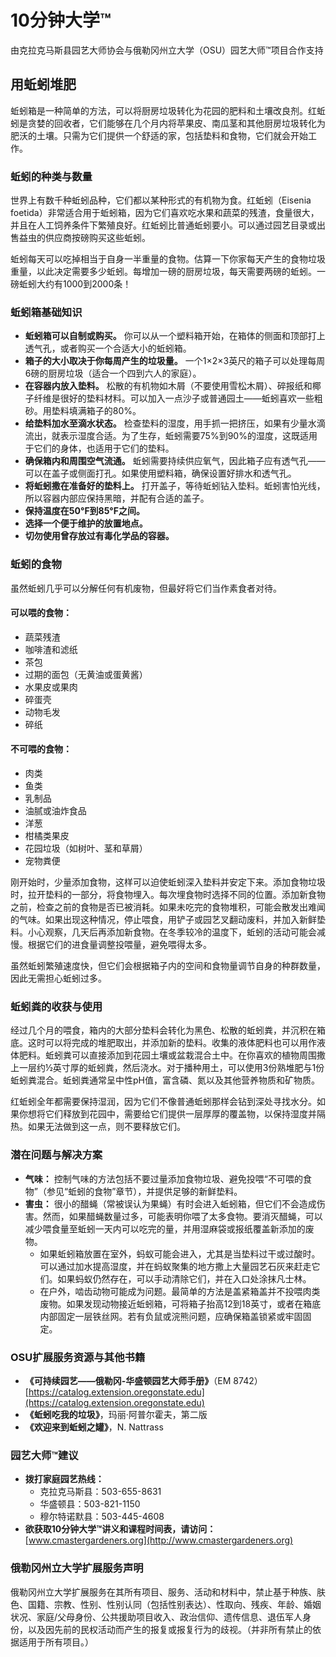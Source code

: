 # 10分钟大学™  
由克拉克马斯县园艺大师协会与俄勒冈州立大学（OSU）园艺大师™项目合作支持  

## 用蚯蚓堆肥  
蚯蚓箱是一种简单的方法，可以将厨房垃圾转化为花园的肥料和土壤改良剂。红蚯蚓是贪婪的回收者，它们能够在几个月内将苹果皮、南瓜茎和其他厨房垃圾转化为肥沃的土壤。只需为它们提供一个舒适的家，包括垫料和食物，它们就会开始工作。

### 蚯蚓的种类与数量  
世界上有数千种蚯蚓品种，它们都以某种形式的有机物为食。红蚯蚓（Eisenia foetida）非常适合用于蚯蚓箱，因为它们喜欢吃水果和蔬菜的残渣，食量很大，并且在人工饲养条件下繁殖良好。红蚯蚓比普通蚯蚓要小。可以通过园艺目录或出售益虫的供应商按磅购买这些蚯蚓。  

蚯蚓每天可以吃掉相当于自身一半重量的食物。估算一下你家每天产生的食物垃圾重量，以此决定需要多少蚯蚓。每增加一磅的厨房垃圾，每天需要两磅的蚯蚓。一磅蚯蚓大约有1000到2000条！  

### 蚯蚓箱基础知识  
- **蚯蚓箱可以自制或购买。** 你可以从一个塑料箱开始，在箱体的侧面和顶部打上透气孔，或者购买一个合适大小的蚯蚓箱。  
- **箱子的大小取决于你每周产生的垃圾量。** 一个1×2×3英尺的箱子可以处理每周6磅的厨房垃圾（适合一个四到六人的家庭）。  
- **在容器内放入垫料。** 松散的有机物如木屑（不要使用雪松木屑）、碎报纸和椰子纤维是很好的垫料材料。可以加入一点沙子或普通园土——蚯蚓喜欢一些粗砂。用垫料填满箱子的80%。  
- **给垫料加水至滴水状态。** 检查垫料的湿度，用手抓一把挤压，如果有少量水滴流出，就表示湿度合适。为了生存，蚯蚓需要75%到90%的湿度，这既适用于它们的身体，也适用于它们的垫料。  
- **确保箱内和周围空气流通。** 蚯蚓需要持续供应氧气，因此箱子应有透气孔——可以在盖子或侧面打孔。如果使用塑料箱，确保设置好排水和透气孔。  
- **将蚯蚓撒在准备好的垫料上。** 打开盖子，等待蚯蚓钻入垫料。蚯蚓害怕光线，所以容器内部应保持黑暗，并配有合适的盖子。  
- **保持温度在50°F到85°F之间。**  
- **选择一个便于维护的放置地点。**  
- **切勿使用曾存放过有毒化学品的容器。**

### 蚯蚓的食物  
虽然蚯蚓几乎可以分解任何有机废物，但最好将它们当作素食者对待。  

#### 可以喂的食物：  
- 蔬菜残渣  
- 咖啡渣和滤纸  
- 茶包  
- 过期的面包（无黄油或蛋黄酱）  
- 水果皮或果肉  
- 碎蛋壳  
- 动物毛发  
- 碎纸  

#### 不可喂的食物：  
- 肉类  
- 鱼类  
- 乳制品  
- 油腻或油炸食品  
- 洋葱  
- 柑橘类果皮  
- 花园垃圾（如树叶、茎和草屑）  
- 宠物粪便  

刚开始时，少量添加食物，这样可以迫使蚯蚓深入垫料并安定下来。添加食物垃圾时，拉开垫料的一部分，将食物埋入。每次埋食物时选择不同的位置。添加新食物之前，检查之前的食物是否已被消耗。如果未吃完的食物堆积，可能会散发出难闻的气味。如果出现这种情况，停止喂食，用铲子或园艺叉翻动废料，并加入新鲜垫料。小心观察，几天后再添加新食物。在冬季较冷的温度下，蚯蚓的活动可能会减慢。根据它们的进食量调整投喂量，避免喂得太多。  

虽然蚯蚓繁殖速度快，但它们会根据箱子内的空间和食物量调节自身的种群数量，因此无需担心蚯蚓过多。  

### 蚯蚓粪的收获与使用  
经过几个月的喂食，箱内的大部分垫料会转化为黑色、松散的蚯蚓粪，并沉积在箱底。这时可以将完成的堆肥取出，并添加新的垫料。收集的液体肥料也可以用作液体肥料。蚯蚓粪可以直接添加到花园土壤或盆栽混合土中。在你喜欢的植物周围撒上一层约½英寸厚的蚯蚓粪，然后浇水。对于播种用土，可以使用3份熟堆肥与1份蚯蚓粪混合。蚯蚓粪通常呈中性pH值，富含磷、氮以及其他营养物质和矿物质。  

红蚯蚓全年都需要保持湿润，因为它们不像普通蚯蚓那样会钻到深处寻找水分。如果你想将它们释放到花园中，需要给它们提供一层厚厚的覆盖物，以保持湿度并隔热。如果无法做到这一点，则不要释放它们。  

### 潜在问题与解决方案  
- **气味：** 控制气味的方法包括不要过量添加食物垃圾、避免投喂“不可喂的食物”（参见“蚯蚓的食物”章节），并提供足够的新鲜垫料。  
- **害虫：** 很小的醋蝇（常被误认为果蝇）有时会进入蚯蚓箱，但它们不会造成伤害。然而，如果醋蝇数量过多，可能表明你喂了太多食物。要消灭醋蝇，可以减少喂食量至蚯蚓一天内可以吃完的量，并用湿麻袋或报纸覆盖新添加的废物。  
  - 如果蚯蚓箱放置在室外，蚂蚁可能会进入，尤其是当垫料过干或过酸时。可以通过加水提高湿度，并在蚂蚁聚集的地方撒上大量园艺石灰来赶走它们。如果蚂蚁仍然存在，可以手动清除它们，并在入口处涂抹凡士林。  
  - 在户外，啮齿动物可能成为问题。最简单的方法是盖紧箱盖并不投喂肉类废物。如果发现动物接近蚯蚓箱，可将箱子抬高12到18英寸，或者在箱底内部固定一层铁丝网。若有负鼠或浣熊问题，应确保箱盖锁紧或牢固固定。  

### OSU扩展服务资源与其他书籍  
- **《可持续园艺——俄勒冈-华盛顿园艺大师手册》**（EM 8742）  
  [https://catalog.extension.oregonstate.edu](https://catalog.extension.oregonstate.edu)  
- **《蚯蚓吃我的垃圾》**，玛丽·阿普尔霍夫，第二版  
- **《欢迎来到蚯蚓之罐》**，N. Nattrass  

### 园艺大师™建议  
- **拨打家庭园艺热线：**  
  - 克拉克马斯县：503-655-8631  
  - 华盛顿县：503-821-1150  
  - 穆尔特诺默县：503-445-4608  
- **欲获取10分钟大学™讲义和课程时间表，请访问：**  
  [www.cmastergardeners.org](http://www.cmastergardeners.org)  

### 俄勒冈州立大学扩展服务声明  
俄勒冈州立大学扩展服务在其所有项目、服务、活动和材料中，禁止基于种族、肤色、国籍、宗教、性别、性别认同（包括性别表达）、性取向、残疾、年龄、婚姻状况、家庭/父母身份、公共援助项目收入、政治信仰、遗传信息、退伍军人身份，以及因先前的民权活动而产生的报复或报复行为的歧视。（并非所有禁止的依据适用于所有项目。）